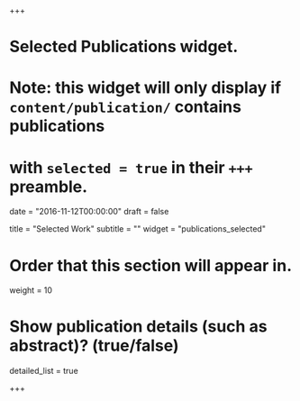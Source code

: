 +++
# Selected Publications widget.
# Note: this widget will only display if `content/publication/` contains publications
# with `selected = true` in their `+++` preamble.

date = "2016-11-12T00:00:00"
draft = false

title = "Selected Work"
subtitle = ""
widget = "publications_selected"

# Order that this section will appear in.
weight = 10

# Show publication details (such as abstract)? (true/false)
detailed_list = true

+++
